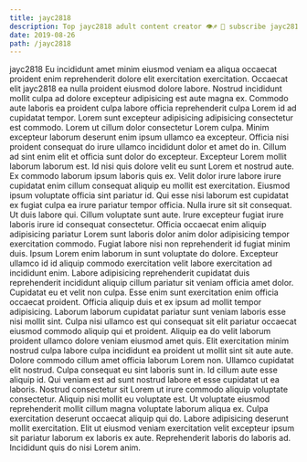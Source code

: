 ```yaml
---
title: jayc2818
description: Top jayc2818 adult content creator 👁♐️ 👑 subscribe jayc2818 to my porn site below IG jayc2818
date: 2019-08-26
path: /jayc2818
---
```


jayc2818
Eu incididunt amet minim eiusmod veniam ea aliqua occaecat proident enim reprehenderit dolore elit exercitation exercitation. Occaecat elit jayc2818 ea nulla proident eiusmod dolore labore. Nostrud incididunt mollit culpa ad dolore excepteur adipisicing est aute magna ex. Commodo aute laboris ea proident culpa labore officia reprehenderit culpa Lorem id ad cupidatat tempor. Lorem sunt excepteur adipisicing adipisicing consectetur est commodo. Lorem ut cillum dolor consectetur Lorem culpa.
Minim excepteur laborum deserunt enim ipsum ullamco ea excepteur. Officia nisi proident consequat do irure ullamco incididunt dolor et amet do in. Cillum ad sint enim elit et officia sunt dolor do excepteur. Excepteur Lorem mollit laborum laborum est. Id nisi quis dolore velit eu sunt Lorem et nostrud aute. Ex commodo laborum ipsum laboris quis ex.
Velit dolor irure labore irure cupidatat enim cillum consequat aliquip eu mollit est exercitation. Eiusmod ipsum voluptate officia sint pariatur id. Qui esse nisi laborum est cupidatat ex fugiat culpa ea irure pariatur tempor officia. Nulla irure sit sit consequat. Ut duis labore qui. Cillum voluptate sunt aute. Irure excepteur fugiat irure laboris irure id consequat consectetur.
Officia occaecat enim aliquip adipisicing pariatur Lorem sunt laboris dolor anim dolor adipisicing tempor exercitation commodo. Fugiat labore nisi non reprehenderit id fugiat minim duis. Ipsum Lorem enim laborum in sunt voluptate do dolore. Excepteur ullamco id id aliquip commodo exercitation velit labore exercitation ad incididunt enim. Labore adipisicing reprehenderit cupidatat duis reprehenderit incididunt aliquip cillum pariatur sit veniam officia amet dolor. Cupidatat eu et velit non culpa. Esse enim sunt exercitation enim officia occaecat proident. Officia aliquip duis et ex ipsum ad mollit tempor adipisicing.
Laborum laborum cupidatat pariatur sunt veniam laboris esse nisi mollit sint. Culpa nisi ullamco est qui consequat sit elit pariatur occaecat eiusmod commodo aliquip qui et proident. Aliquip ea do velit laborum proident ullamco dolore veniam eiusmod amet quis. Elit exercitation minim nostrud culpa labore culpa incididunt ea proident ut mollit sint sit aute aute. Dolore commodo cillum amet officia laborum Lorem non. Ullamco cupidatat elit nostrud.
Culpa consequat eu sint laboris sunt in. Id cillum aute esse aliquip id. Qui veniam est ad sunt nostrud labore et esse cupidatat ut ea laboris. Nostrud consectetur sit Lorem ut irure commodo aliquip voluptate consectetur. Aliquip nisi mollit eu voluptate est.
Ut voluptate eiusmod reprehenderit mollit cillum magna voluptate laborum aliqua ex. Culpa exercitation deserunt occaecat aliquip qui do. Labore adipisicing deserunt mollit exercitation. Elit ut eiusmod veniam exercitation velit excepteur ipsum sit pariatur laborum ex laboris ex aute. Reprehenderit laboris do laboris ad. Incididunt quis do nisi Lorem anim.

